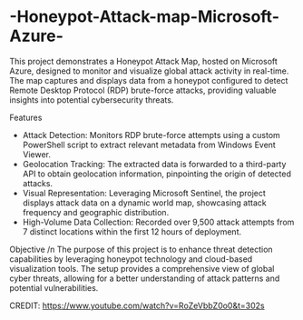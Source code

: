 # -Honeypot-Attack-map-Microsoft-Azure-
This project demonstrates a Honeypot Attack Map, hosted on Microsoft Azure, designed to monitor and visualize global attack activity in real-time. The map captures and displays data from a honeypot configured to detect Remote Desktop Protocol (RDP) brute-force attacks, providing valuable insights into potential cybersecurity threats.

Features
* Attack Detection: Monitors RDP brute-force attempts using a custom PowerShell script to extract relevant metadata from Windows Event Viewer.
* Geolocation Tracking: The extracted data is forwarded to a third-party API to obtain geolocation information, pinpointing the origin of detected attacks.
* Visual Representation: Leveraging Microsoft Sentinel, the project displays attack data on a dynamic world map, showcasing attack frequency and geographic distribution.
* High-Volume Data Collection: Recorded over 9,500 attack attempts from 7 distinct locations within the first 12 hours of deployment.


Objective /n
The purpose of this project is to enhance threat detection capabilities by leveraging honeypot technology and cloud-based visualization tools. The setup provides a comprehensive view of global cyber threats, allowing for a better understanding of attack patterns and potential vulnerabilities.

CREDIT: https://www.youtube.com/watch?v=RoZeVbbZ0o0&t=302s 
